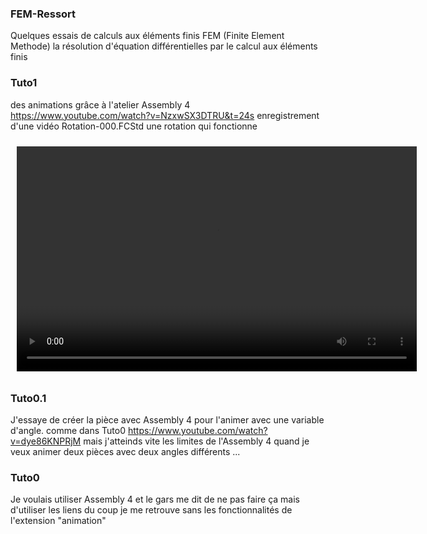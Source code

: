 ### FEM-Ressort
Quelques essais de calculs aux éléments finis FEM (Finite Element Methode)
la résolution d'équation différentielles par le calcul aux éléments finis

### Tuto1
des animations grâce à l'atelier Assembly 4
https://www.youtube.com/watch?v=NzxwSX3DTRU&t=24s
enregistrement d'une vidéo
Rotation-000.FCStd une rotation qui fonctionne

<video style="margin: 10px;" width="640" height="360" controls>
  <source src="Tuto1/tuto1-000.mp4" type="video/mp4">
  Your browser does not support the video tag.
</video>

### Tuto0.1
J'essaye de créer la pièce avec Assembly 4 pour l'animer avec une variable d'angle.
comme dans Tuto0
https://www.youtube.com/watch?v=dye86KNPRjM
mais j'atteinds vite les limites de l'Assembly 4 quand je veux animer deux pièces avec deux angles différents ...

### Tuto0
Je voulais utiliser Assembly 4 et le gars me dit de ne pas faire ça mais d'utiliser les liens
du coup je me retrouve sans les fonctionnalités de l'extension "animation" 

